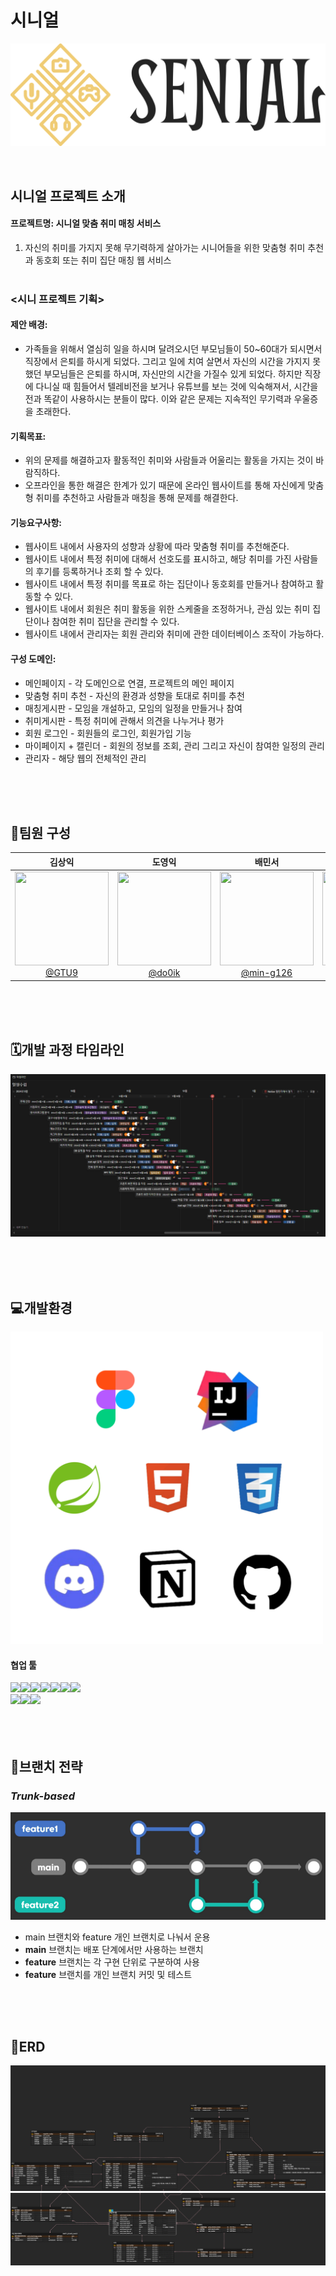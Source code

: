 # 시니얼

![image](etc/img/senial_logo.png)

<br>

## 시니얼 프로젝트 소개
#### 프로젝트명: 시니얼 맞춤 취미 매칭 서비스
1. 자신의 취미를 가지지 못해 무기력하게 살아가는 시니어들을 위한 맞춤형 취미 추천과 동호회 또는 취미 집단 매칭 웹 서비스
<br><br>

### <시니 프로젝트 기획>

#### **제안 배경**:
- 가족들을 위해서 열심히 일을 하시며 달려오시던 부모님들이 50~60대가 되시면서 직장에서 은퇴를 하시게 되었다. 그리고 일에 치여 살면서 자신의 시간을 가지지 못했던 부모님들은 은퇴를 하시며, 자신만의 시간을 가질수 있게 되었다. 하지만 직장에 다니실 때 힘들어서 텔레비전을 보거나 유튜브를 보는 것에 익숙해져서, 시간을 전과 똑같이 사용하시는 분들이 많다.  이와 같은 문제는 지속적인 무기력과 우울증을 초래한다.

#### **기획목표**:
- 위의 문제를 해결하고자 활동적인 취미와 사람들과 어울리는 활동을 가지는 것이 바람직하다.
- 오프라인을 통한 해결은 한계가 있기 때문에 온라인 웹사이트를 통해 자신에게 맞춤형 취미를 추천하고 사람들과 매칭을 통해 문제를 해결한다.

#### **기능요구사항**:
- 웹사이트 내에서 사용자의 성향과 상황에 따라 맞춤형 취미를 추천해준다.
- 웹사이트 내에서 특정 취미에 대해서 선호도를 표시하고, 해당 취미를 가진 사람들의 후기를 등록하거나 조회 할 수 있다.
- 웹사이트 내에서 특정 취미를 목표로 하는 집단이나 동호회를 만들거나 참여하고 활동할 수 있다.
- 웹사이트 내에서 회원은 취미 활동을 위한 스케줄을 조정하거나, 관심 있는 취미 집단이나 참여한 취미 집단을 관리할 수 있다.
- 웹사이트 내에서 관리자는 회원 관리와 취미에 관한 데이터베이스 조작이 가능하다.

#### **구성 도메인**:
- 메인페이지 - 각 도메인으로 연결, 프로젝트의 메인 페이지
- 맞춤형 취미 추천 - 자신의 환경과 성향을 토대로 취미를 추천
- 매칭게시판 - 모임을 개설하고, 모임의 일정을 만들거나 참여
- 취미게시판 - 특정 취미에 관해서 의견을 나누거나 평가
- 회원 로그인 - 회원들의 로그인, 회원가입 기능
- 마이페이지  + 캘린더 - 회원의 정보를 조회, 관리 그리고 자신이 참여한 일정의 관리
- 관리자 - 해당 웹의 전체적인 관리

<br><br><br>

## 🔧팀원 구성

<div align="center">

| **김상익** | **도영익** | **배민서** | **안효준** |
| :------: |  :------: | :------: | :------: |
|[<img src="https://github.com/WebAppTeamPJ/HanulDure/assets/105586878/853f5f6c-10a6-435b-9c69-3546fac28751" width="150" height="150"> <br/> @GTU9](https://github.com/GTU9)|[<img src="https://github.com/WebAppTeamPJ/HanulDure/assets/105586878/6944c8d3-1960-4e71-a8a8-6d6789e26469" width="150" height="150"> <br/> @do0ik](https://github.com/do0ik) |[<img src="https://github.com/WebAppTeamPJ/HanulDure/assets/105586878/3d01c55f-5b2d-494e-98c1-2257860c3e06" width="150" height="150"/> <br/> @min-g126](https://github.com/min-g126) | [<img src="https://github.com/WebAppTeamPJ/HanulDure/assets/105586878/be37e3ee-5fa1-4abc-a93b-43fc2d37e675" width="150" height="150"/> <br/> @hyojunahn111](https://github.com/hyojunahn111) |

</div>

<br><br><br>

## 🗓️개발 과정 타임라인
![image](etc/img/senial_wbs.png)

<br><br><br>

## 💻개발환경
<img src="etc/img/senial_stacks.png" height=500 width=500>

<br>
  
<div align=left><h4>협업 툴</h4></div>
<div align=left><a href="https://www.figma.com/file/trnuQMSJImWGjZdfgPO8Xp/KeyBoard?type=design&node-id=0-1&mode=design&t=RjBiLxVPDb2ovY1K-0"><img src="https://img.shields.io/badge/figma-%23F24E1E.svg?style=for-the-badge&logo=figma&logoColor=white"/></a><img src="https://img.shields.io/badge/IntelliJ%20IDEA-000000?style=flat&logo=IntelliJIDEA&logoColor=white" /><img src="https://img.shields.io/badge/JAVA-007396?style=for-the-badge&logo=java&logoColor=white"><img src="https://img.shields.io/badge/Spring-6DB33F?style=for-the-badge&logo=Spring&logoColor=white"><img src="https://img.shields.io/badge/mysql-4479A1?style=for-the-badge&logo=mysql&logoColor=white"><img src="https://img.shields.io/badge/html5-%23E34F26.svg?style=for-the-badge&logo=html5&logoColor=white"/><img src="https://img.shields.io/badge/css3-%231572B6.svg?style=for-the-badge&logo=css3&logoColor=white"/><br><img src="https://img.shields.io/badge/Discord-5865F2?style=for-the-badge&logo=Discord&logoColor=white"/><a href="https://www.notion.so/c67e959442fe4653918413831d81cf76?v=6b249613c0ee42d9943c6f2a879ac5a9"><img src="https://img.shields.io/badge/Notion-000000?style=for-the-badge&logo=Notion&logoColor=white"/></a><img src="https://img.shields.io/badge/GitHub-181717?style=for-the-badge&logo=GitHub&logoColor=white"/></div>

<br>
<br>
<br>

## 🌳브랜치 전략
### _Trunk-based_
![image](etc/img/senial_branch_rules.png)

- main 브랜치와 feature 개인 브랜치로 나눠서 운용
- **main** 브랜치는 배포 단계에서만 사용하는 브랜치
- **feature** 브랜치는 각 구현 단위로 구분하여 사용
- **feature** 브랜치를 개인 브랜치 커밋 및 테스트

<br>
<br>
<br>

## 📌ERD
![image](etc/img/senial_erd1.png)
![image](etc/img/senial_erd2.png)


<br>
<br>
<br>
